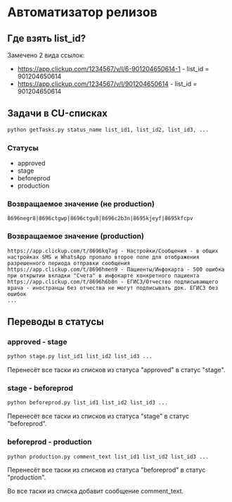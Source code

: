 # Автоматизатор релизов

## Где взять list_id?
Замечено 2 вида ссылок:
* https://app.clickup.com/1234567/v/l/6-901204650614-1 - list_id = 901204650614
* https://app.clickup.com/1234567/v/l/901204650614 - list_id = 901204650614

## Задачи в CU-списках

```bash
python getTasks.py status_name list_id1, list_id2, list_id3, ...
```

### Статусы

* approved
* stage
* beforeprod
* production

### Возвращаемое значение (не production)

```text
8696negr8|8696ctgwp|8696ctgu8|8696c2b3n|8695kjeyf|8695kfcpv
```

### Возвращаемое значение (production)

```text
https://app.clickup.com/t/8696kq7ag - Настройки/Сообщения - в общих настройках SMS и WhatsApp пропало второе поле для отображения разрешенного периода отправки сообщения
https://app.clickup.com/t/8696hmen9 - Пациенты/Инфокарта - 500 ошибка при открытии вкладки "Счета" в инфокарте конкретного пациента
https://app.clickup.com/t/8696h6b8n - ЕГИСЗ/Отчество подписывающего врача - иностранцы без отчества не могут подписывать док. ЕГИСЗ без ошибок
...
```

## Переводы в статусы

### approved - stage

```bash
python stage.py list_id1 list_id2 list_id3 ...
```

Перенесёт все таски из списков из статуса "approved" в статус "stage".

### stage - beforeprod

```bash
python beforeprod.py list_id1 list_id2 list_id3 ...
```

Перенесёт все таски из списков из статуса "stage" в статус "beforeprod".

### beforeprod - production

```bash
python production.py comment_text list_id1 list_id2 list_id3 ...
```

Перенесёт все таски из списков из статуса "beforeprod" в статус "production".

Во все таски из списка добавит сообщение comment_text.
